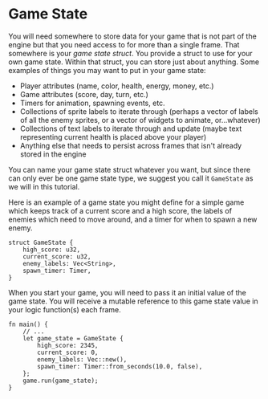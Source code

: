 # Game State

You will need somewhere to store data for your game that is not part of the engine but that you need access to for more than a single frame. That somewhere is your _game state struct_.  You provide a struct to use for your own game state. Within that struct, you can store just about anything. Some examples of things you may want to put in your game state:

- Player attributes (name, color, health, energy, money, etc.)
- Game attributes (score, day, turn, etc.)
- Timers for animation, spawning events, etc.
- Collections of sprite labels to iterate through (perhaps a vector of labels of all the enemy sprites, or a vector of widgets to animate, or...whatever)
- Collections of text labels to iterate through and update (maybe text representing current health is placed above your player)
- Anything else that needs to persist across frames that isn't already stored in the engine

You can name your game state struct whatever you want, but since there can only ever be one game state type, we suggest you call it `GameState` as we will in this tutorial.

Here is an example of a game state you might define for a simple game which keeps track of a current score and a high score, the labels of enemies which need to move around, and a timer for when to spawn a new enemy.

```rust,ignore
struct GameState {
    high_score: u32,
    current_score: u32,
    enemy_labels: Vec<String>,
    spawn_timer: Timer,
}
```

When you start your game, you will need to pass it an initial value of the game state.  You will receive a mutable reference to this game state value in your logic function(s) each frame.

```rust,ignore
fn main() {
    // ...
    let game_state = GameState {
        high_score: 2345,
        current_score: 0,
        enemy_labels: Vec::new(),
        spawn_timer: Timer::from_seconds(10.0, false),
    };
    game.run(game_state);
}
```

